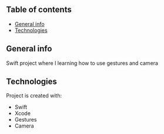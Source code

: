## Table of contents
* [General info](#general-info)
* [Technologies](#technologies)

## General info
Swift project where I learning how to use gestures and camera 

## Technologies
Project is created with:
* Swift
* Xcode
* Gestures
* Camera
	

